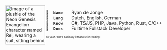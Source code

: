 <img align="left" width="125" height="125" src="https://github.com/Naamloos/Naamloos/assets/12187179/4dd1e056-4336-49d3-a53f-e776f3a64ec9" alt="Image of a plushie of the Neon Genesis Evangelion character named Rei, wearing a suit, sitting behind a laptop">

👤 **`Name`**  Ryan de Jonge
<br>
💬 **`Lang`**  Dutch, English, German
<br>
🧠 **`Know`**  C#, TS/JS, PHP, Java, Python, Rust, C/C++
<br>
💼 **`Does`**  Fulltime Fullstack Developer


<sup><sub><sup>so yeah that's basically it thanks for reading</sup></sub></sup>
